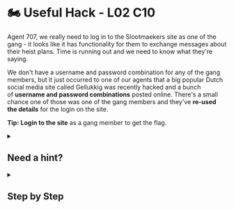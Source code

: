 # 🏍️ Useful Hack - L02 C10

Agent 707, we really need to log in to the Slootmaekers site as one of the gang - it looks like it has functionality for them to exchange messages about their heist plans. Time is running out and we need to know what they're saying.

We don't have a username and password combination for any of the gang members, but it just occurred to one of our agents that a big popular Dutch social media site called Gellukkig was recently hacked and a bunch of **username and password combinations** posted online. There's a small chance one of those was one of the gang members and they've **re-used the details** for the login on the site.

**Tip:** **Login to the site** as a gang member to get the flag.

<details><summary>

## Need a hint?</summary>

> 💡 Hint: Look up the username and password combinations in the dump from the social media site and see if any work on the Slootmaekers site.

</details>

<details><summary>

## Step by Step</summary>

- Navigate to “Email” on the left side and download the .txt file.
- Try all possible email and password combinations until one works or enter the following correct details.
  - Username: `aspen_van_whistlethorn`
  - Password: `cyclepower1999`
- The flag should appear after logging in.

</details>
